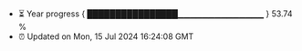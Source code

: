 - ⏳ Year progress { ████████████████▁▁▁▁▁▁▁▁▁▁▁▁▁▁ } 53.74 %
- ⏰ Updated on Mon, 15 Jul 2024 16:24:08 GMT

